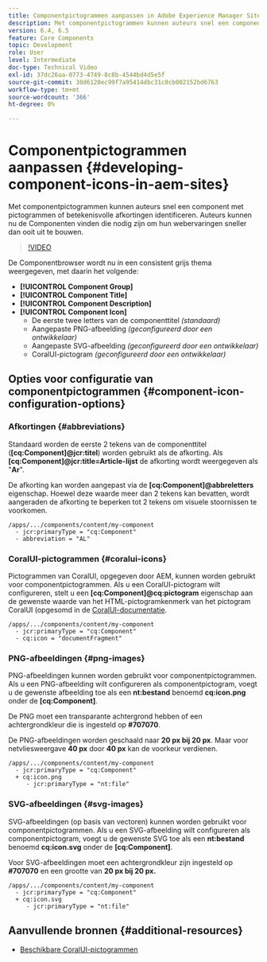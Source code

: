 ```yaml
---
title: Componentpictogrammen aanpassen in Adobe Experience Manager Sites
description: Met componentpictogrammen kunnen auteurs snel een component met pictogrammen of betekenisvolle afkortingen identificeren. Auteurs kunnen nu de Componenten vinden die nodig zijn om hun webervaringen sneller dan ooit uit te bouwen.
version: 6.4, 6.5
feature: Core Components
topic: Development
role: User
level: Intermediate
doc-type: Technical Video
exl-id: 37dc26aa-0773-4749-8c8b-4544bd4d5e5f
source-git-commit: 30d6120ec99f7a95414dbc31c0cb002152bd6763
workflow-type: tm+mt
source-wordcount: '366'
ht-degree: 0%

---
```


# Componentpictogrammen aanpassen {#developing-component-icons-in-aem-sites}

Met componentpictogrammen kunnen auteurs snel een component met pictogrammen of betekenisvolle afkortingen identificeren. Auteurs kunnen nu de Componenten vinden die nodig zijn om hun webervaringen sneller dan ooit uit te bouwen.

>[!VIDEO](https://video.tv.adobe.com/v/16778?quality=12&learn=on)

De Componentbrowser wordt nu in een consistent grijs thema weergegeven, met daarin het volgende:

* **[!UICONTROL Component Group]**
* **[!UICONTROL Component Title]**
* **[!UICONTROL Component Description]**
* **[!UICONTROL Component Icon]**
   * De eerste twee letters van de componenttitel *(standaard)*
   * Aangepaste PNG-afbeelding *(geconfigureerd door een ontwikkelaar)*
   * Aangepaste SVG-afbeelding *(geconfigureerd door een ontwikkelaar)*
   * CoralUI-pictogram *(geconfigureerd door een ontwikkelaar)*

## Opties voor configuratie van componentpictogrammen {#component-icon-configuration-options}

### Afkortingen {#abbreviations}

Standaard worden de eerste 2 tekens van de componenttitel (**[cq:Component]@jcr:titel**) worden gebruikt als de afkorting. Als **[cq:Component]@jcr:title=Article-lijst** de afkorting wordt weergegeven als &quot;**Ar**&quot;.

De afkorting kan worden aangepast via de **[cq:Component]@abbreletters** eigenschap. Hoewel deze waarde meer dan 2 tekens kan bevatten, wordt aangeraden de afkorting te beperken tot 2 tekens om visuele stoornissen te voorkomen.

```plain
/apps/.../components/content/my-component
  - jcr:primaryType = "cq:Component"
  - abbreviation = "AL"
```

### CoralUI-pictogrammen {#coralui-icons}

Pictogrammen van CoralUI, opgegeven door AEM, kunnen worden gebruikt voor componentpictogrammen. Als u een CoralUI-pictogram wilt configureren, stelt u een **[cq:Component]@cq:pictogram** eigenschap aan de gewenste waarde van het HTML-pictogramkenmerk van het pictogram CoralUI (opgesomd in de [CoralUI-documentatie](https://helpx.adobe.com/experience-manager/6-5/sites/developing/using/reference-materials/coral-ui/coralui3/Coral.Icon.html).

```plain
/apps/.../components/content/my-component
  - jcr:primaryType = "cq:Component"
  - cq:icon = "documentFragment"
```

### PNG-afbeeldingen {#png-images}

PNG-afbeeldingen kunnen worden gebruikt voor componentpictogrammen. Als u een PNG-afbeelding wilt configureren als componentpictogram, voegt u de gewenste afbeelding toe als een **nt:bestand** benoemd **cq:icon.png** onder de **[cq:Component]**.

De PNG moet een transparante achtergrond hebben of een achtergrondkleur die is ingesteld op **#707070**.

De PNG-afbeeldingen worden geschaald naar **20 px bij 20 px**. Maar voor netvliesweergave **40 px** door **40 px** kan de voorkeur verdienen.

```plain
/apps/.../components/content/my-component
  - jcr:primaryType = "cq:Component"
  + cq:icon.png
     - jcr:primaryType = "nt:file"
```

### SVG-afbeeldingen {#svg-images}

SVG-afbeeldingen (op basis van vectoren) kunnen worden gebruikt voor componentpictogrammen. Als u een SVG-afbeelding wilt configureren als componentpictogram, voegt u de gewenste SVG toe als een **nt:bestand** benoemd **cq:icon.svg** onder de **[cq:Component]**.

Voor SVG-afbeeldingen moet een achtergrondkleur zijn ingesteld op **#707070** en een grootte van **20 px bij 20 px.**

```plain
/apps/.../components/content/my-component
  - jcr:primaryType = "cq:Component"
  + cq:icon.svg
     - jcr:primaryType = "nt:file"
```

## Aanvullende bronnen {#additional-resources}

* [Beschikbare CoralUI-pictogrammen](https://helpx.adobe.com/experience-manager/6-5/sites/developing/using/reference-materials/coral-ui/coralui3/Coral.Icon.html)
